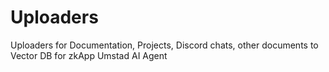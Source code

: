 # Uploaders
Uploaders for Documentation, Projects, Discord chats, other documents to Vector DB for zkApp Umstad AI Agent
